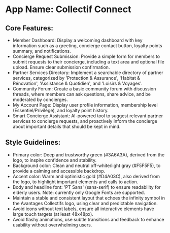 # **App Name**: Collectif Connect

## Core Features:

- Member Dashboard: Display a welcoming dashboard with key information such as a greeting, concierge contact button, loyalty points summary, and notifications.
- Concierge Request Submission: Provide a simple form for members to submit requests to their concierge, including a text area and optional file upload. Ensure clear submission confirmation.
- Partner Services Directory: Implement a searchable directory of partner services, categorized by 'Protection & Assurance', 'Habitat & Rénovation', 'Assistance & Quotidien', and 'Loisirs & Voyages'.
- Community Forum: Create a basic community forum with discussion threads, where members can ask questions, share advice, and be moderated by concierges.
- My Account Page: Display user profile information, membership level (Essentiel/Privilège), and loyalty point history.
- Smart Concierge Assistant: AI-powered tool to suggest relevant partner services to concierge requests, and proactively inform the concierge about important details that should be kept in mind.

## Style Guidelines:

- Primary color: Deep and trustworthy green (#3A6A3A), derived from the logo, to inspire confidence and stability.
- Background color: Clean and neutral off-white/light gray (#F5F5F5), to provide a calming and accessible backdrop.
- Accent color: Warm and optimistic gold (#D4A03C), also derived from the logo, to highlight important elements and calls to action.
- Body and headline font: 'PT Sans' (sans-serif) to ensure readability for elderly users. Note: currently only Google Fonts are supported.
- Maintain a stable and consistent layout that echoes the infinity symbol in the Avantages Collectifs logo, using clear and predictable navigation.
- Avoid icons without text labels, ensure all interactive elements have large touch targets (at least 48x48px).
- Avoid flashy animations, use subtle transitions and feedback to enhance usability without overwhelming users.